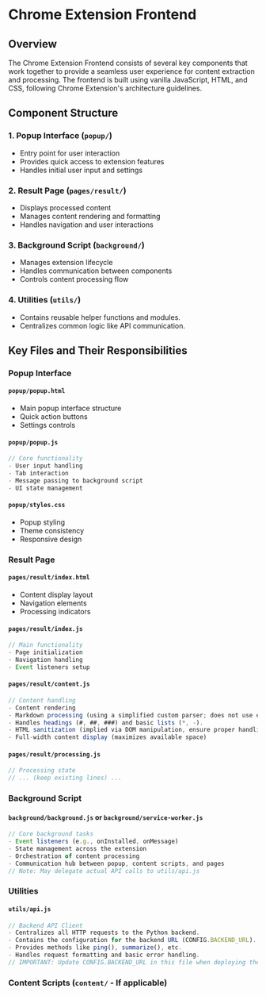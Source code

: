 # Chrome Extension Frontend

## Overview

The Chrome Extension Frontend consists of several key components that work together to provide a seamless user experience for content extraction and processing. The frontend is built using vanilla JavaScript, HTML, and CSS, following Chrome Extension's architecture guidelines.

## Component Structure

### 1. Popup Interface (`popup/`)
- Entry point for user interaction
- Provides quick access to extension features
- Handles initial user input and settings

### 2. Result Page (`pages/result/`)
- Displays processed content
- Manages content rendering and formatting
- Handles navigation and user interactions

### 3. Background Script (`background/`)
- Manages extension lifecycle
- Handles communication between components
- Controls content processing flow

### 4. Utilities (`utils/`)
- Contains reusable helper functions and modules.
- Centralizes common logic like API communication.

## Key Files and Their Responsibilities

### Popup Interface

#### `popup/popup.html`
- Main popup interface structure
- Quick action buttons
- Settings controls

#### `popup/popup.js`
```javascript
// Core functionality
- User input handling
- Tab interaction
- Message passing to background script
- UI state management
```

#### `popup/styles.css`
- Popup styling
- Theme consistency
- Responsive design

### Result Page

#### `pages/result/index.html`
- Content display layout
- Navigation elements
- Processing indicators

#### `pages/result/index.js`
```javascript
// Main functionality
- Page initialization
- Navigation handling
- Event listeners setup
```

#### `pages/result/content.js`
```javascript
// Content handling
- Content rendering
- Markdown processing (using a simplified custom parser; does not use external libraries like Marked.js)
- Handles headings (#, ##, ###) and basic lists (*, -).
- HTML sanitization (implied via DOM manipulation, ensure proper handling)
- Full-width content display (maximizes available space)
```

#### `pages/result/processing.js`
```javascript
// Processing state
// ... (keep existing lines) ...
```

### Background Script

#### `background/background.js` or `background/service-worker.js`
```javascript
// Core background tasks
- Event listeners (e.g., onInstalled, onMessage)
- State management across the extension
- Orchestration of content processing
- Communication hub between popup, content scripts, and pages
// Note: May delegate actual API calls to utils/api.js
```

### Utilities

#### `utils/api.js`
```javascript
// Backend API Client
- Centralizes all HTTP requests to the Python backend.
- Contains the configuration for the backend URL (CONFIG.BACKEND_URL).
- Provides methods like ping(), summarize(), etc.
- Handles request formatting and basic error handling.
// IMPORTANT: Update CONFIG.BACKEND_URL in this file when deploying the backend.
```

### Content Scripts (`content/` - If applicable)
